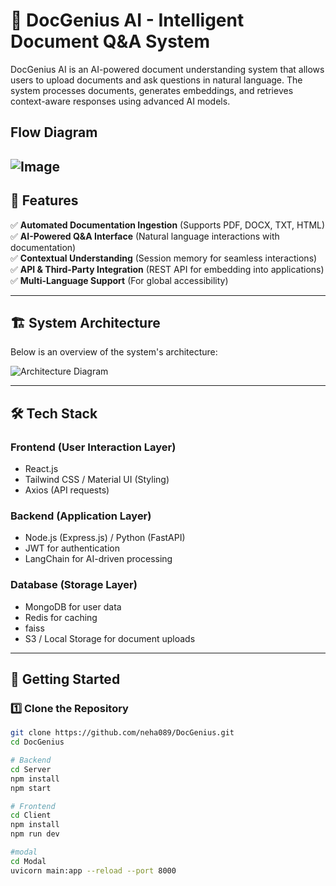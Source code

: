 # 📄 DocGenius AI - Intelligent Document Q&A System

DocGenius AI is an AI-powered document understanding system that allows users to upload documents and ask questions in natural language. The system processes documents, generates embeddings, and retrieves context-aware responses using advanced AI models.

## Flow Diagram

![Image](https://github.com/user-attachments/assets/c6e0e958-5825-42f8-9490-ff35536fc2e2)
---

## 📌 Features
✅ **Automated Documentation Ingestion** (Supports PDF, DOCX, TXT, HTML)  
✅ **AI-Powered Q&A Interface** (Natural language interactions with documentation)  
✅ **Contextual Understanding** (Session memory for seamless interactions)  
✅ **API & Third-Party Integration** (REST API for embedding into applications)  
✅ **Multi-Language Support** (For global accessibility)  

---

## 🏗️ System Architecture

Below is an overview of the system's architecture:  

![Architecture Diagram](./docs/image.png)  



---

## 🛠️ Tech Stack

### **Frontend (User Interaction Layer)**
- React.js 
- Tailwind CSS / Material UI (Styling)
- Axios (API requests)

### **Backend (Application Layer)**
- Node.js (Express.js) / Python (FastAPI)
- JWT for authentication
- LangChain for AI-driven processing



### **Database (Storage Layer)**
-  MongoDB for user data
- Redis for caching
- faiss
- S3 / Local Storage for document uploads

---

## 🚀 Getting Started  

### 1️⃣ Clone the Repository  
```bash
git clone https://github.com/neha089/DocGenius.git
cd DocGenius

# Backend
cd Server
npm install
npm start

# Frontend
cd Client
npm install
npm run dev

#modal
cd Modal
uvicorn main:app --reload --port 8000

